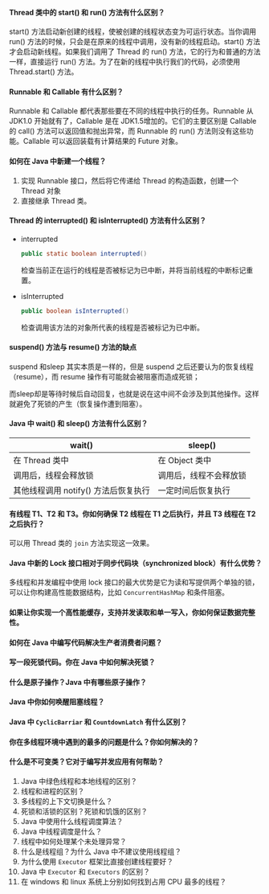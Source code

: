 #### Thread 类中的 start() 和 run() 方法有什么区别？

start() 方法启动新创建的线程，使被创建的线程状态变为可运行状态。当你调用 run() 方法的时候，只会是在原来的线程中调用，没有新的线程启动。start() 方法才会启动新线程。如果我们调用了 Thread 的 run() 方法，它的行为和普通的方法一样，直接运行 run() 方法。为了在新的线程中执行我们的代码，必须使用 Thread.start() 方法。

#### Runnable 和 Callable 有什么区别？

Runnable 和 Callable 都代表那些要在不同的线程中执行的任务。Runnable 从 JDK1.0 开始就有了，Callable 是在 JDK1.5增加的。它们的主要区别是 Callable 的 call() 方法可以返回值和抛出异常，而 Runnable 的 run() 方法则没有这些功能。Callable 可以返回装载有计算结果的 Future 对象。

#### 如何在 Java 中新建一个线程？

1. 实现 Runnable 接口，然后将它传递给 Thread 的构造函数，创建一个 Thread 对象
2. 直接继承 Thread 类。

#### Thread 的 interrupted() 和 isInterrupted() 方法有什么区别？

- interrupted

  ```java
  public static boolean interrupted()
  ```

  检查当前正在运行的线程是否被标记为已中断，并将当前线程的中断标记重置。

- isInterrupted

  ```java
  public boolean isInterrupted()
  ```

  检查调用该方法的对象所代表的线程是否被标记为已中断。

#### suspend() 方法与 resume() 方法的缺点

suspend 和sleep 其实本质是一样的，但是 suspend 之后还要认为的恢复线程（resume），而 resume 操作有可能就会被阻塞而造成死锁；

而sleep却是等待时候后自动回复，也就是说在这中间不会涉及到其他操作。这样就避免了死锁的产生（恢复操作遭到阻塞）。

#### Java 中 wait() 和 sleep() 方法有什么区别？

| wait()                               | sleep()                |
| ------------------------------------ | ---------------------- |
| 在 Thread 类中                       | 在 Object 类中         |
| 调用后，线程会释放锁                 | 调用后，线程不会释放锁 |
| 其他线程调用 notify() 方法后恢复执行 | 一定时间后恢复执行     |

#### 有线程 T1、T2 和 T3。你如何确保 T2 线程在 T1 之后执行，并且 T3 线程在 T2 之后执行？

可以用 Thread 类的 `join` 方法实现这一效果。

#### Java 中新的 Lock 接口相对于同步代码块（synchronized block）有什么优势？

多线程和并发编程中使用 lock 接口的最大优势是它为读和写提供两个单独的锁，可以让你构建高性能数据结构，比如 `ConcurrentHashMap` 和条件阻塞。

#### 如果让你实现一个高性能缓存，支持并发读取和单一写入，你如何保证数据完整性。

#### 如何在 Java 中编写代码解决生产者消费者问题？

#### 写一段死锁代码。你在 Java 中如何解决死锁？

#### 什么是原子操作？Java 中有哪些原子操作？

#### Java 中你如何唤醒阻塞线程？

#### Java 中 `CyclicBarriar` 和 `CountdownLatch` 有什么区别？

#### 你在多线程环境中遇到的最多的问题是什么？你如何解决的？

#### 什么是不可变类？它对于编写并发应用有何帮助？



1. Java 中绿色线程和本地线程的区别？
2. 线程和进程的区别？
3. 多线程的上下文切换是什么？
4. 死锁和活锁的区别？死锁和饥饿的区别？
5. Java 中使用什么线程调度算法？
6. Java 中线程调度是什么？
7. 线程中如何处理某个未处理异常？
8. 什么是线程组？为什么 Java 中不建议使用线程组？
9. 为什么使用 `Executor` 框架比直接创建线程要好？
10. Java 中 `Executor` 和 `Executors` 的区别？
11. 在 windows 和 linux 系统上分别如何找到占用 CPU 最多的线程？


